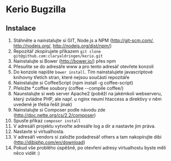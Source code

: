Kerio Bugzilla
==============

Instalace
---------
1. Stáhněte a nainstalujte si GIT, Node.js a NPM (http://git-scm.com/, http://nodejs.org/, http://nodejs.org/dist/npm/)
2. Repozitář zkopírujete příkazem ```git clone git@github.com:claryaldringen/kerio.git```
3. Nainstalujte si Bower (http://bower.io/) přes npm
4. Přesuňte se do adresáře www a pro tento adresář otevřete konzoli
5. Do konzole napište ```bower install```. Tím nainstalujete javascriptové knihovny třetích stran, které nejsou součástí repozitáře
6. Nainstalujte si CoffeeScript (npm install -g coffee-script)
7. Přeložte *.coffee soubory (coffee --compile coffee/)
8. Naunstalujte si web server Apache2 (poběží na jakémkoli webserveru, který zvládne PHP, ale např. u nginx neumí htaccess a direktivy v něm uvedené je třeba řešit jinak)
9. Nainstalujte si Composer podle návodu zde (http://doc.nette.org/cs/2.2/composer)
10. Spusťe příkaz ```composer install```
11. V adresáři projektu vytvořte adresáře log a dir a nastavte jim práva.
12. Nastavte si virtualhosta.
13. V adresáři vendors si založte podadresář others a tam nakopírujte dibi (http://dibiphp.com/en/download)
14. Pokud vše problěho úspěšně, po otevření adresy virtualhostu byste měli něco vidět :)
